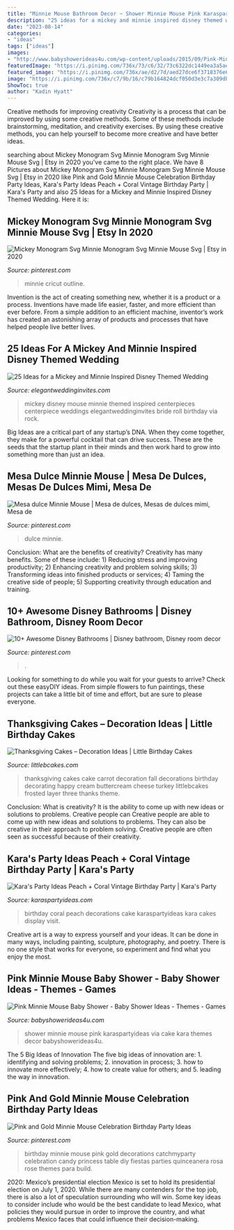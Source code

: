 ```yaml
---
title: "Minnie Mouse Bathroom Decor ~ Shower Minnie Mouse Pink Karaspartyideas Via Cake Kara Themes Decor Babyshowerideas4u"
description: "25 ideas for a mickey and minnie inspired disney themed wedding"
date: "2023-08-14"
categories:
- "ideas"
tags: ["ideas"]
images:
- "http://www.babyshowerideas4u.com/wp-content/uploads/2015/09/Pink-Minnie-Mouse-Baby-Shower-ideas.jpg"
featuredImage: "https://i.pinimg.com/736x/73/c6/32/73c6322dc1449ea3a5ae706359c415c7.jpg"
featured_image: "https://i.pinimg.com/736x/ae/d2/7d/aed27dce6f3718376e6a0170399c615e--birthday-party-ideas-princess-decorations.jpg?b=t"
image: "https://i.pinimg.com/736x/c7/9b/16/c79b164824dcf050d3e3c7a309db23e5.jpg"
ShowToc: true
author: "Kadin Hyatt"
---
```



Creative methods for improving creativity
Creativity is a process that can be improved by using some creative methods. Some of these methods include brainstorming, meditation, and creativity exercises. By using these creative methods, you can help yourself to become more creative and have better ideas.

	

		
searching about Mickey Monogram Svg Minnie Monogram Svg Minnie Mouse Svg | Etsy in 2020 you've came to the right place. We have 8 Pictures about Mickey Monogram Svg Minnie Monogram Svg Minnie Mouse Svg | Etsy in 2020 like Pink and Gold Minnie Mouse Celebration Birthday Party Ideas, Kara&#039;s Party Ideas Peach + Coral Vintage Birthday Party | Kara&#039;s Party and also 25 Ideas for a Mickey and Minnie Inspired Disney Themed Wedding. Here it is:
		
    
## Mickey Monogram Svg Minnie Monogram Svg Minnie Mouse Svg | Etsy In 2020

<img loading=lazy src="https://i.pinimg.com/736x/73/c6/32/73c6322dc1449ea3a5ae706359c415c7.jpg" onerror="this.onerror=null;this.src='https://tse1.mm.bing.net/th?id=OIP.qyVwCq_BQ3tgI38lR9V_OQHaHa&amp;pid=15.1';" alt="Mickey Monogram Svg Minnie Monogram Svg Minnie Mouse Svg | Etsy in 2020">

_Source: pinterest.com_

>minnie cricut outline. 

	

Invention is the act of creating something new, whether it is a product or a process. Inventions have made life easier, faster, and more efficient than ever before. From a simple addition to an efficient machine, inventor’s work has created an astonishing array of products and processes that have helped people live better lives.

    
## 25 Ideas For A Mickey And Minnie Inspired Disney Themed Wedding

<img loading=lazy src="https://www.elegantweddinginvites.com/wedding-blog/wp-content/uploads/2016/06/mickey-mouse-inspired-disney-wedding-centerpieces.jpg" onerror="this.onerror=null;this.src='https://tse1.mm.bing.net/th?id=OIP.ewBJ3XOxscUxSOB_Jwcg3AHaMN&amp;pid=15.1';" alt="25 Ideas for a Mickey and Minnie Inspired Disney Themed Wedding">

_Source: elegantweddinginvites.com_

>mickey disney mouse minnie themed inspired centerpieces centerpiece weddings elegantweddinginvites bride roll birthday via rock. 

	

Big Ideas are a critical part of any startup’s DNA. When they come together, they make for a powerful cocktail that can drive success. These are the seeds that the startup plant in their minds and then work hard to grow into something more than just an idea. 

    
## Mesa Dulce Minnie Mouse | Mesa De Dulces, Mesas De Dulces Mimi, Mesa De

<img loading=lazy src="https://i.pinimg.com/736x/cf/24/9f/cf249f0d7e9090ac7cfacd96dd040caf.jpg" onerror="this.onerror=null;this.src='https://tse4.mm.bing.net/th?id=OIP.qtQCqfFQT4TSwAVGzbaVwwHaMV&amp;pid=15.1';" alt="Mesa dulce Minnie Mouse | Mesa de dulces, Mesas de dulces mimi, Mesa de">

_Source: pinterest.com_

>dulce minnie. 

	

Conclusion: What are the benefits of creativity?
Creativity has many benefits. Some of these include: 1) Reducing stress and improving productivity; 2) Enhancing creativity and problem solving skills; 3) Transforming ideas into finished products or services; 4) Taming the creative side of people; 5) Supporting creativity through education and training.

    
## 10+ Awesome Disney Bathrooms | Disney Bathroom, Disney Room Decor

<img loading=lazy src="https://i.pinimg.com/736x/c7/9b/16/c79b164824dcf050d3e3c7a309db23e5.jpg" onerror="this.onerror=null;this.src='https://tse4.mm.bing.net/th?id=OIP.W7QF5s0rfylbSWtgtzgNJwHaNF&amp;pid=15.1';" alt="10+ Awesome Disney Bathrooms | Disney bathroom, Disney room decor">

_Source: pinterest.com_

>. 

	

Looking for something to do while you wait for your guests to arrive? Check out these easyDIY ideas. From simple flowers to fun paintings, these projects can take a little bit of time and effort, but are sure to please everyone.

    
## Thanksgiving Cakes – Decoration Ideas | Little Birthday Cakes

<img loading=lazy src="http://www.littlebcakes.com/wp-content/uploads/2014/05/Thanksgiving-Cakes-Ideas.jpeg" onerror="this.onerror=null;this.src='https://tse3.mm.bing.net/th?id=OIP.tbUVkiKAfzmSLThQiC7K5QHaFj&amp;pid=15.1';" alt="Thanksgiving Cakes – Decoration Ideas | Little Birthday Cakes">

_Source: littlebcakes.com_

>thanksgiving cakes cake carrot decoration fall decorations birthday decorating happy cream buttercream cheese turkey littlebcakes frosted layer three thanks theme. 

	

Conclusion: What is creativity? It is the ability to come up with new ideas or solutions to problems. Creative people can
Creative people are able to come up with new ideas and solutions to problems. They can also be creative in their approach to problem solving. Creative people are often seen as successful because of their creativity.

    
## Kara&#039;s Party Ideas Peach + Coral Vintage Birthday Party | Kara&#039;s Party

<img loading=lazy src="https://karaspartyideas.com/wp-content/uploads/2016/07/Peach-Coral-Vintage-Birthday-Party-via-Karas-Party-Ideas-KarasPartyIdeas.com6_.jpeg" onerror="this.onerror=null;this.src='https://tse4.mm.bing.net/th?id=OIP.6B53Z8ENGrjZCFPatEIgZAHaLG&amp;pid=15.1';" alt="Kara&#039;s Party Ideas Peach + Coral Vintage Birthday Party | Kara&#039;s Party">

_Source: karaspartyideas.com_

>birthday coral peach decorations cake karaspartyideas kara cakes display visit. 

	

Creative art is a way to express yourself and your ideas. It can be done in many ways, including painting, sculpture, photography, and poetry. There is no one style that works for everyone, so experiment and find what you enjoy the most.

    
## Pink Minnie Mouse Baby Shower - Baby Shower Ideas - Themes - Games

<img loading=lazy src="http://www.babyshowerideas4u.com/wp-content/uploads/2015/09/Pink-Minnie-Mouse-Baby-Shower-ideas.jpg" onerror="this.onerror=null;this.src='https://tse4.mm.bing.net/th?id=OIP.DtEKHmFhUUxCOiMoaZ9jSgHaLC&amp;pid=15.1';" alt="Pink Minnie Mouse Baby Shower - Baby Shower Ideas - Themes - Games">

_Source: babyshowerideas4u.com_

>shower minnie mouse pink karaspartyideas via cake kara themes decor babyshowerideas4u. 

	

The 5 Big Ideas of Innovation
The five big ideas of innovation are: 1. identifying and solving problems; 2. innovation in process; 3. how to innovate more effectively; 4. how to create value for others; and 5. leading the way in innovation.

    
## Pink And Gold Minnie Mouse Celebration Birthday Party Ideas

<img loading=lazy src="https://i.pinimg.com/736x/ae/d2/7d/aed27dce6f3718376e6a0170399c615e--birthday-party-ideas-princess-decorations.jpg?b=t" onerror="this.onerror=null;this.src='https://tse4.mm.bing.net/th?id=OIP.Roby16mun7X8AskRigoSnAHaKE&amp;pid=15.1';" alt="Pink and Gold Minnie Mouse Celebration Birthday Party Ideas">

_Source: pinterest.com_

>birthday minnie mouse pink gold decorations catchmyparty celebration candy princess table diy fiestas parties quinceanera rosa rose themes para build. 

	

2020: Mexico’s presidential election
Mexico is set to hold its presidential election on July 1, 2020. While there are many contenders for the top job, there is also a lot of speculation surrounding who will win. Some key ideas to consider include who would be the best candidate to lead Mexico, what policies they would pursue in order to improve the country, and what problems Mexico faces that could influence their decision-making.

